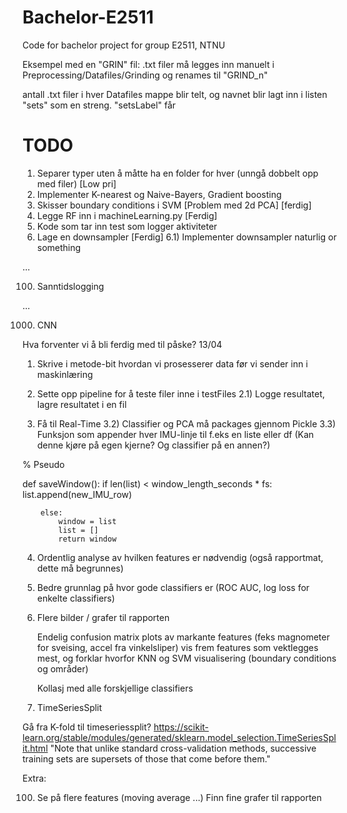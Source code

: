 # Bachelor-E2511
Code for bachelor project for group E2511, NTNU

Eksempel med en "GRIN" fil:
.txt filer må legges inn manuelt i Preprocessing/Datafiles/Grinding og renames til "GRIND_n" 

antall .txt filer i hver Datafiles mappe blir telt, og navnet blir lagt inn i listen "sets" som en streng. "setsLabel" får

# TODO 

1) Separer typer uten å måtte ha en folder for hver (unngå dobbelt opp med filer) [Low pri]
2) Implementer K-nearest og Naive-Bayers, Gradient boosting
3) Skisser boundary conditions i SVM [Problem med 2d PCA] [ferdig]
4) Legge RF inn i machineLearning.py [Ferdig]
5) Kode som tar inn test som logger aktiviteter
6) Lage en downsampler [Ferdig]
    6.1) Implementer downsampler naturlig or something

...

100) Sanntidslogging

...

1000) CNN



Hva forventer vi å bli ferdig med til påske?
13/04

1) Skrive i metode-bit hvordan vi prosesserer data før vi sender inn i maskinlæring 

2) Sette opp pipeline for å teste filer inne i testFiles 
2.1) Logge resultatet, lagre resultatet i en fil

3) Få til Real-Time
3.2) Classifier og PCA må packages gjennom Pickle
3.3) Funksjon som appender hver IMU-linje til f.eks en liste eller df (Kan denne kjøre på egen kjerne? Og classifier på en annen?)

% Pseudo

def saveWindow():
    if len(list) < window_length_seconds * fs: 
            list.append(new_IMU_row)

        else:
            window = list
            list = []
            return window

4) Ordentlig analyse av hvilken features er nødvendig (også rapportmat, dette må begrunnes)

5) Bedre grunnlag på hvor gode classifiers er (ROC AUC, log loss for enkelte classifiers)

6) Flere bilder / grafer til rapporten


    Endelig confusion matrix
    plots av markante features (feks magnometer for sveising, accel fra vinkelsliper)
    vis frem features som vektlegges mest, og forklar hvorfor
    KNN og SVM visualisering (boundary conditions og områder)

    Kollasj med alle forskjellige classifiers

7) TimeSeriesSplit

Gå fra K-fold til timeseriessplit?
https://scikit-learn.org/stable/modules/generated/sklearn.model_selection.TimeSeriesSplit.html
"Note that unlike standard cross-validation methods, successive training sets are supersets of those that come before them."

Extra: 

100) Se på flere features (moving average ...)
    Finn fine grafer til rapporten